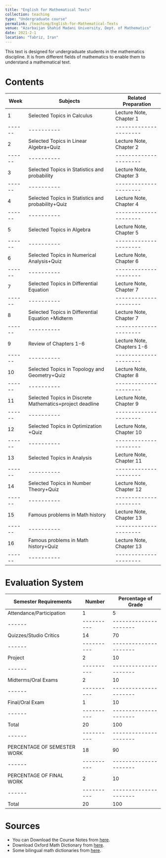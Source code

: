 ```yaml
---
title: "English for Mathematical Texts"
collection: teaching
type: "Undergraduate course"
permalink: /teaching/English-for-Mathematical-Texts
venue: "Azarbaijan Shahid Madani University, Dept. of Mathematics"
date: 2021-2-1
location: "Tabriz, Iran"
---
```

This text is designed for undergraduate students in the mathematics discipline. It is from different fields of mathematics to enable them to understand a mathematical text. 

Contents
======

| Week | Subjects | Related Preparation |
|------|----------|---------------------|
|1|	Selected Topics in Calculus|	Lecture Note, Chapter 1|
|------|----------|---------------------|
|2|	Selected Topics in Linear Algebra+Quiz|	Lecture Note, Chapter 2|
|------|----------|---------------------|
|3|	Selected Topics in Statistics and probability|	Lecture Note, Chapter 3|
|------|----------|---------------------|
|4|	Selected Topics in Statistics and probability+Quiz|	Lecture Note, Chapter 4|
|------|----------|---------------------|
|5|	Selected Topics in Algebra|	Lecture Note, Chapter 5|
|------|----------|---------------------|
|6|	Selected Topics in Numerical Analysis+Quiz|	Lecture Note, Chapter 6|
|------|----------|---------------------|
|7|	Selected Topics in Differential Equation|	Lecture Note, Chapter 7|
|------|----------|---------------------|
|8|	Selected Topics in Differential Equation +Midterm|	Lecture Note, Chapter 7|
|------|----------|---------------------|
|9|	Review of Chapters 1-6|	Lecture Note, Chapters 1-6|
|------|----------|---------------------|
|10|	Selected Topics in Topology and Geometry+Quiz|	Lecture Note, Chapter 8|
|------|----------|---------------------|
|11|	Selected Topics in Discrete Mathematics+project deadline|	Lecture Note, Chapter 9|
|------|----------|---------------------|
|12|	Selected Topics in Optimization	+Quiz|Lecture Note, Chapter 10|
|------|----------|---------------------|
|13|	Selected Topics in Analysis|	Lecture Note, Chapter 11|
|------|----------|---------------------|
|14|	Selected Topics in Number Theory+Quiz|	Lecture Note, Chapter 12|
|------|----------|---------------------|
|15|	Famous problems in Math history|	 Lecture Note, Chapter 13|
|------|----------|---------------------|
|16|	Famous problems in Math history+Quiz| 	 Lecture Note, Chapter 13|
|------|----------|---------------------|

Evaluation System 
======

|Semester Requirements|	Number|	Percentage of Grade|
|------|----------|---------------------|
|Attendance/Participation|1|5|
|------|----------|---------------------|
|Quizzes/Studio Critics|14|70|
|------|----------|---------------------|
|Project|2|10|
|------|----------|---------------------|
|Midterms/Oral Exams|2|10|
|------|----------|---------------------|
|Final/Oral Exam|1|10|
|------|----------|---------------------|
|Total|20|100|
|------|----------|---------------------|
|PERCENTAGE OF SEMESTER WORK|18|90|
|------|----------|---------------------|
|PERCENTAGE OF FINAL WORK|2|10|
|------|----------|---------------------|
|Total	|20|	100|

Sources
======

* You can Download the Course Notes  from [here](Textbooks/Book-02-17-2020.pdf).
* Download Oxford Math Dictionary from [here](http://dl.riazisara.ir/download/daneshgahi/book/Oxford-Dictionary-of-Mathematics.rar).
* Some bilingual math dictionaries from [here](http://mathsci.blogfa.com/post/32).
